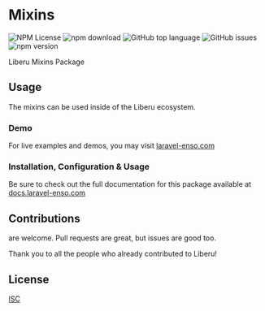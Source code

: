# Mixins

![NPM License](https://img.shields.io/npm/l/@enso-ui/mixins.svg)
![npm download](https://img.shields.io/npm/dm/@enso-ui/mixins.svg)
![GitHub top language](https://img.shields.io/github/languages/top/enso-ui/mixins.svg)
![GitHub issues](https://img.shields.io/github/issues/enso-ui/mixins.svg)
![npm version](https://img.shields.io/npm/v/@enso-ui/mixins.svg)

Liberu Mixins Package

## Usage

The mixins can be used inside of the Liberu ecosystem.

### Demo

For live examples and demos, you may visit [laravel-enso.com](https://www.laravel-enso.com)

### Installation, Configuration & Usage

Be sure to check out the full documentation for this package available at [docs.laravel-enso.com](https://docs.laravel-enso.com/frontend/mixins.html)

## Contributions

are welcome. Pull requests are great, but issues are good too.

Thank you to all the people who already contributed to Liberu!

## License

[ISC](https://opensource.org/licenses/ISC)

